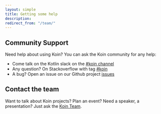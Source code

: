 ```yaml
---
layout: simple
title: Getting some help
description: 
redirect_from: "/team/"
---
```



## Community Support

Need help about using Koin? You can ask the Koin community for any help:

<ul>
    <li>Come talk on the Kotlin slack on the <a href="{{ site.slack }}">#koin channel</a></li>
    <li>Any question? On Stackoverflow with tag <a href="{{ site.stackoverflow }}">#koin</a></li>
    <li>A bug? Open an issue on our Github project <a href="{{ site.repo }}/issues">issues</a></li>
</ul>

## Contact the team 

 Want to talk about Koin projects? Plan an event? Need a speaker, a presentation? Just ask the <a href="mailto:contact@insert-koin.io">Koin Team</a>.

